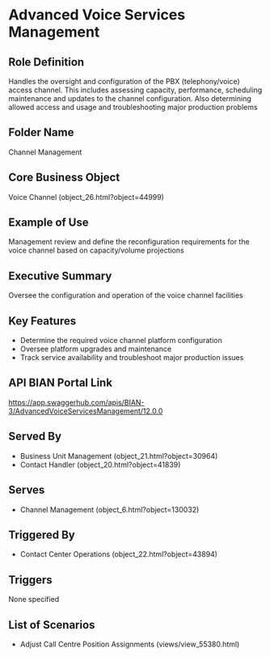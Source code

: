# Advanced Voice Services Management

## Role Definition
Handles the oversight and configuration of the PBX (telephony/voice) access channel. This includes assessing capacity, performance, scheduling maintenance and updates to the channel configuration. Also determining allowed access and usage and troubleshooting major production problems

## Folder Name
Channel Management

## Core Business Object
Voice Channel (object_26.html?object=44999)

## Example of Use
Management review and define the reconfiguration requirements for the voice channel based on capacity/volume projections

## Executive Summary
Oversee the configuration and operation of the voice channel facilities

## Key Features
- Determine the required voice channel platform configuration
- Oversee platform upgrades and maintenance
- Track service availability and troubleshoot major production issues

## API BIAN Portal Link
https://app.swaggerhub.com/apis/BIAN-3/AdvancedVoiceServicesManagement/12.0.0

## Served By
- Business Unit Management (object_21.html?object=30964)
- Contact Handler (object_20.html?object=41839)

## Serves
- Channel Management (object_6.html?object=130032)

## Triggered By
- Contact Center Operations (object_22.html?object=43894)

## Triggers
None specified

## List of Scenarios
- Adjust Call Centre Position Assignments (views/view_55380.html)